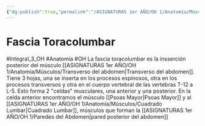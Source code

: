 ```yaml
---
{"dg-publish":true,"permalink":"/ASIGNATURAS 1er AÑO/OH 1/Anatomía/Músculos/fascia toracolumbar/"}
---
```


# Fascia Toracolumbar
#Integral_3_OH #Anatomía #OH
La fascia toracolumbar es la insserción posterior del músculo [[ASIGNATURAS 1er AÑO/OH 1/Anatomía/Músculos/Transverso del abdomen\|Transverso del abdomen]]. Tiene 3 hojas, una se inserta en los procesos espinosos, otra en los procesos transversos y otra en el cuerpo vertebral de las vertebras T-12 a L-5. Esto forma 2 "celdas" musculares, una anterior y una posterior.
En la celda anterior encontramos el músculo [[Psoas Mayor\|Psoas Mayor]] y al [[ASIGNATURAS 1er AÑO/OH 1/Anatomía/Músculos/Cuadrado Lumbar\|Cuadrado Lumbar]], músculos que forman la [[ASIGNATURAS 1er AÑO/OH 1/Paredes del Abdomen\|pared posterior del abdomen]] 